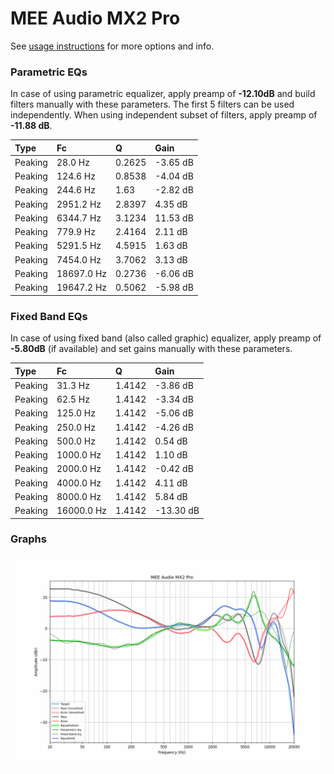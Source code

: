 # MEE Audio MX2 Pro
See [usage instructions](https://github.com/jaakkopasanen/AutoEq#usage) for more options and info.

### Parametric EQs
In case of using parametric equalizer, apply preamp of **-12.10dB** and build filters manually
with these parameters. The first 5 filters can be used independently.
When using independent subset of filters, apply preamp of **-11.88 dB**.

| Type    | Fc         |      Q | Gain     |
|:--------|:-----------|:-------|:---------|
| Peaking | 28.0 Hz    | 0.2625 | -3.65 dB |
| Peaking | 124.6 Hz   | 0.8538 | -4.04 dB |
| Peaking | 244.6 Hz   | 1.63   | -2.82 dB |
| Peaking | 2951.2 Hz  | 2.8397 | 4.35 dB  |
| Peaking | 6344.7 Hz  | 3.1234 | 11.53 dB |
| Peaking | 779.9 Hz   | 2.4164 | 2.11 dB  |
| Peaking | 5291.5 Hz  | 4.5915 | 1.63 dB  |
| Peaking | 7454.0 Hz  | 3.7062 | 3.13 dB  |
| Peaking | 18697.0 Hz | 0.2736 | -6.06 dB |
| Peaking | 19647.2 Hz | 0.5062 | -5.98 dB |

### Fixed Band EQs
In case of using fixed band (also called graphic) equalizer, apply preamp of **-5.80dB**
(if available) and set gains manually with these parameters.

| Type    | Fc         |      Q | Gain      |
|:--------|:-----------|:-------|:----------|
| Peaking | 31.3 Hz    | 1.4142 | -3.86 dB  |
| Peaking | 62.5 Hz    | 1.4142 | -3.34 dB  |
| Peaking | 125.0 Hz   | 1.4142 | -5.06 dB  |
| Peaking | 250.0 Hz   | 1.4142 | -4.26 dB  |
| Peaking | 500.0 Hz   | 1.4142 | 0.54 dB   |
| Peaking | 1000.0 Hz  | 1.4142 | 1.10 dB   |
| Peaking | 2000.0 Hz  | 1.4142 | -0.42 dB  |
| Peaking | 4000.0 Hz  | 1.4142 | 4.11 dB   |
| Peaking | 8000.0 Hz  | 1.4142 | 5.84 dB   |
| Peaking | 16000.0 Hz | 1.4142 | -13.30 dB |

### Graphs
![](./MEE%20Audio%20MX2%20Pro.png)